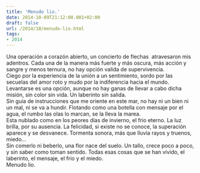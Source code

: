 ```yaml
---
title: 'Menudo lio.'
date: 2014-10-09T21:12:00.001+02:00
draft: false
url: /2014/10/menudo-lio.html
tags: 
- 2014
---
```


Una operación a corazón abierto, un concierto de flechas  atravesaron mis adentros. Cada una de la manera más fuerte y más oscura, más acción y sangre y menos ternura, no hay opción valida de supervivencia.  
Ciego por la experiencia de la unión a un sentimiento, sordo por las secuelas del amor roto y mudo por la indiferencia hacia el mundo. Levantarse es una opción, aunque no hay ganas de llevar a cabo dicha misión, sin color sin vida. Un laberinto sin salida.  
Sin guia de instrucciones que me oriente en este mar, no hay ni un bien ni un mal, ni se va a hundir. Flotando como una botella con mensaje por el agua, el rumbo las olas lo marcan, se la lleva la marea.  
Esta nublado como en los peores días de invierno, el frio eterno. La luz brilla, por su ausencia. La felicidad, si existe no se conoce, la superación aparece y se desvanece. Tormenta sonora, más que lluvia rayos y truenos, miedo...  
Sin comerlo ni beberlo, una flor nace del suelo. Un tallo, crece poco a poco, y sin saber como toman sentido. Todas esas cosas que se han vivido, el laberinto, el mensaje, el frio y el miedo.  
Menudo lio.